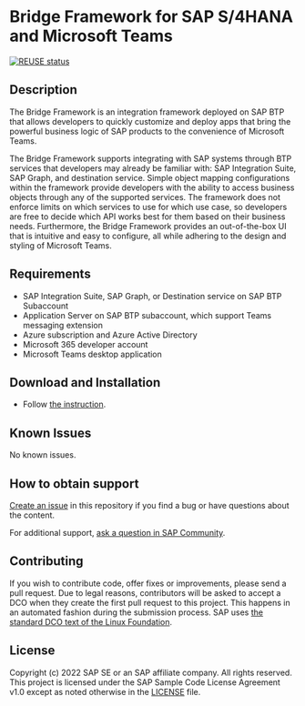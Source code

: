 # Bridge Framework for SAP S/4HANA and Microsoft Teams

[![REUSE status](https://api.reuse.software/badge/github.com/SAP-samples/btp-bridge-framework)](https://api.reuse.software/info/github.com/SAP-samples/btp-bridge-framework)

## Description
The Bridge Framework is an integration framework deployed on SAP BTP that allows developers to quickly customize and deploy apps that bring the powerful business logic of SAP products to the convenience of Microsoft Teams.

The Bridge Framework supports integrating with SAP systems through BTP services that developers may already be familiar with: SAP Integration Suite, SAP Graph, and destination service. Simple object mapping configurations within the framework provide developers with the ability to access business objects through any of the supported services. The framework does not enforce limits on which services to use for which use case, so developers are free to decide which API works best for them based on their business needs. Furthermore, the Bridge Framework provides an out-of-the-box UI that is intuitive and easy to configure, all while adhering to the design and styling of Microsoft Teams.

## Requirements
* SAP Integration Suite, SAP Graph, or Destination service on SAP BTP Subaccount
* Application Server on SAP BTP subaccount, which support Teams messaging extension
* Azure subscription and Azure Active Directory
* Microsoft 365 developer account
* Microsoft Teams desktop application

## Download and Installation
* Follow [the instruction](documentation/README.md).

## Known Issues
No known issues.

## How to obtain support
[Create an issue](https://github.com/SAP-samples/btp-bridge-framework/issues) in this repository if you find a bug or have questions about the content.
 
For additional support, [ask a question in SAP Community](https://answers.sap.com/questions/ask.html).

## Contributing
If you wish to contribute code, offer fixes or improvements, please send a pull request. Due to legal reasons, contributors will be asked to accept a DCO when they create the first pull request to this project. This happens in an automated fashion during the submission process. SAP uses [the standard DCO text of the Linux Foundation](https://developercertificate.org/).

## License
Copyright (c) 2022 SAP SE or an SAP affiliate company. All rights reserved. This project is licensed under the SAP Sample Code License Agreement v1.0 except as noted otherwise in the [LICENSE](LICENSE) file.